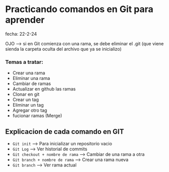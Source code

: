 # Practicando comandos en Git para aprender 
fecha: 22-2-24

OJO --> si en Git comienza con una rama, se debe eliminar el .git (que viene sienda la carpeta oculta del archivo que ya se inicializo) 

### Temas a tratar: 
- Crear una rama
- Eliminar una rama
- Cambiar de ramas
- Actualizar en github las ramas
- Clonar en git
- Crear un tag
- Eliminar un tag
- Agregar otro tag
- fucionar ramas (Merge)



## Explicacion de cada comando en GIT

- `Git init` --> Para inicializar un repositorio vacio
- `Git Log` --> Ver historial de commits
- `Git checkout + nombre de rama` --> Cambiar de una rama a otra 
- `Git branch + nombre de rama` --> Crear una rama nueva
- `Git branch` --> Ver rama actual 
 

  
  
